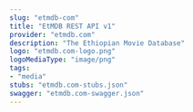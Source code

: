 ```yaml
---
slug: "etmdb-com"
title: "EtMDB REST API v1"
provider: "etmdb.com"
description: "The Ethiopian Movie Database"
logo: "etmdb.com-logo.png"
logoMediaType: "image/png"
tags:
- "media"
stubs: "etmdb.com-stubs.json"
swagger: "etmdb.com-swagger.json"
---
```

